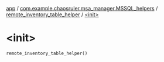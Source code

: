 [app](../../index.md) / [com.example.chaosruler.msa_manager.MSSQL_helpers](../index.md) / [remote_inventory_table_helper](index.md) / [&lt;init&gt;](.)

# &lt;init&gt;

`remote_inventory_table_helper()`